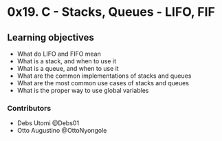 # 0x19. C - Stacks, Queues - LIFO, FIF

## Learning objectives

- What do LIFO and FIFO mean
- What is a stack, and when to use it
- What is a queue, and when to use it
- What are the common implementations of stacks and queues
- What are the most common use cases of stacks and queues
- What is the proper way to use global variables

### Contributors
- Debs Utomi @Debs01
- Otto Augustino @OttoNyongole


